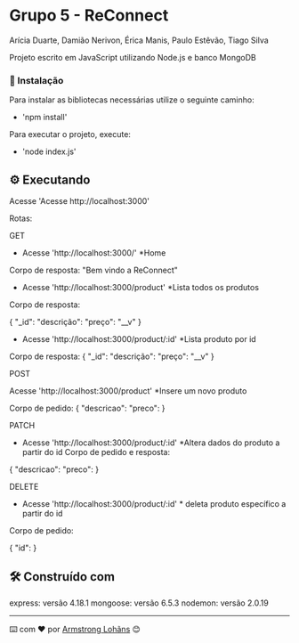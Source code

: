 # Grupo 5 - ReConnect

Arícia Duarte, Damião Nerivon, Érica Manis, Paulo Estêvão, Tiago Silva

Projeto escrito em JavaScript utilizando Node.js e banco MongoDB

### 🔧 Instalação

Para instalar as bibliotecas necessárias utilize o seguinte caminho:

- 'npm install'

Para executar o projeto, execute:

- 'node index.js'



## ⚙️ Executando

Acesse 'Acesse http://localhost:3000'


Rotas:

GET

- Acesse 'http://localhost:3000/'   *Home

Corpo de resposta:
"Bem vindo a ReConnect"


- Acesse 'http://localhost:3000/product'  *Lista todos os produtos

Corpo de resposta:

{
"_id":
"descrição":
"preço":
"__v"
}

- Acesse 'http://localhost:3000/product/:id'  *Lista produto por id

Corpo de resposta:
{
"_id":
"descrição":
"preço":
"__v"
}


POST

Acesse 'http://localhost:3000/product' *Insere um novo produto

Corpo de pedido:
{
"descricao":
"preco":
}



PATCH
 
- Acesse 'http://localhost:3000/product/:id'  *Altera dados do produto a partir do id
Corpo de pedido e resposta:

{
"descricao":
"preco":
}


DELETE

- Acesse 'http://localhost:3000/product/:id' * deleta produto específico a partir do id

Corpo de pedido:

{
"id":
}





## 🛠️ Construído com

express: versão 4.18.1
mongoose: versão 6.5.3
nodemon: versão 2.0.19








---
⌨️ com ❤️ por [Armstrong Lohãns](https://gist.github.com/lohhans) 😊